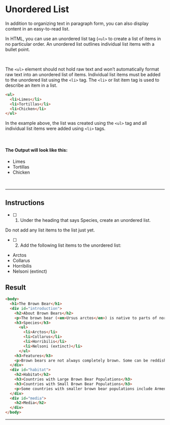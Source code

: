# Unordered List

In addition to organizing text in paragraph form, you can also display content in an easy-to-read list.

<p>

In HTML, you can use an unordered list tag (`<ul>` to create a list of items in no particular order. An unordered list outlines individual list items with a bullet point.

</br>

The `<ul>` element should not hold raw text and won’t automatically format raw text into an unordered list of items. Individual list items must be added to the unordered list using the `<li>` tag. The `<li>` or list item tag is used to describe an item in a list.

</p>

``` html
<ul>
  <li>Limes</li>
  <li>Tortillas</li>
  <li>Chicken</li>
</ul>
```

<p>

In the example above, the list was created using the `<ul>` tag and all individual list items were added using `<li>` tags.

</p>
</br>

#### The Output will look like this:
<ul>
  <li>Limes</li>
  <li>Tortillas</li>
  <li>Chicken</li>
</ul>

</br>

***
## Instructions

- [ ] 1. Under the heading that says Species, create an unordered list.

Do not add any list items to the list just yet.

- [ ] 2. Add the following list items to the unordered list:

<ul>
  <li>Arctos</li>
  <li>Collarus</li>
  <li>Horribilis</li>
  <li>Nelsoni (extinct)</li>
</ul>

## Result

``` html
<body>
  <h1>The Brown Bear</h1>
  <div id="introduction">
    <h2>About Brown Bears</h2>
    <p>The brown bear (<em>Ursus arctos</em>) is native to parts of northern Eurasia and North America. Its conservation status is currently <strong>Least Concern</strong>. <br><br> There are many subspecies within the brown bear species, including the Atlas bear and the Himalayan brown bear.</p>
    <h3>Species</h3>
      <ul>
        <li>Arctos</li>
        <li>Collarus</li>
        <li>Horribilis</li>
        <li>Nelsoni (extinct)</li>
      </ul>
    <h3>Features</h3>
    <p>Brown bears are not always completely brown. Some can be reddish or yellowish. They have very large, curved claws and huge paws. Male brown bears are often 30% larger than female brown bears. They can range from 5 feet to 9 feet from head to toe.</p>
  </div>
  <div id="habitat">
    <h2>Habitat</h2>
    <h3>Countries with Large Brown Bear Populations</h3>
    <h3>Countries with Small Brown Bear Populations</h3>
    <p>Some countries with smaller brown bear populations include Armenia, Belarus, Bulgaria, China, Finland, France, Greece, India, Japan, Nepal, Poland, Romania, Slovenia, Turkmenistan, and Uzbekistan.</p>
  </div>
  <div id="media">
    <h2>Media</h2>
  </div>
</body>
```

<hr>
